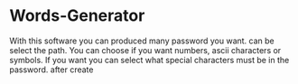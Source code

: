 # Words-Generator
With this software you can produced many password you want.
can be select the path. 
You can choose if you want numbers, ascii characters or symbols.
If you want you can select what special characters must be in the password.
after create 
